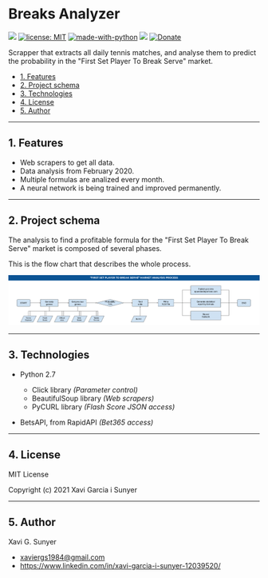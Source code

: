 Breaks Analyzer
=================

![](https://img.shields.io/github/last-commit/xavigs/breaks-analyzer.svg) [![license: MIT](https://img.shields.io/badge/License-MIT-blue.svg)](https://opensource.org/licenses/MIT) [![made-with-python](https://img.shields.io/badge/Made%20with-Python-1f425f.svg)](https://www.python.org/) ![](https://img.shields.io/github/repo-size/xavigs/breaks-analyzer.svg?colorB=orange) [![Donate](https://www.paypalobjects.com/en_US/i/btn/btn_donate_SM.gif)](https://paypal.me/xavigs84)

Scrapper that extracts all daily tennis matches, and analyse them to predict the probability in the "First Set Player To Break Serve" market. 

* [1. Features](#block1)
* [2. Project schema](#block2)
* [3. Technologies](#block3)
* [4. License](#block4)
* [5. Author](#block5)

---

<a name="block1"></a>
## 1. Features

- Web scrapers to get all data.
- Data analysis from February 2020.
- Multiple formulas are analized every month.
- A neural network is being trained and improved permanently.

---

<a name="block2"></a>
## 2. Project schema

The analysis to find a profitable formula for the "First Set Player To Break Serve" market is composed of several phases.

This is the flow chart that describes the whole process.

![Break analysis schema](assets/img/project-schema.png)

---

<a name="block3"></a>
## 3. Technologies

- Python 2.7
  - Click library *(Parameter control)*
  - BeautifulSoup library *(Web scrapers)*
  - PyCURL library *(Flash Score JSON access)*

- BetsAPI, from RapidAPI *(Bet365 access)*

---

<a name="block4"></a>
## 4. License

MIT License

Copyright (c) 2021 Xavi Garcia i Sunyer

---

<a name="block5"></a>
## 5. Author

Xavi G. Sunyer
 - <xaviergs1984@gmail.com>
 - https://www.linkedin.com/in/xavi-garcia-i-sunyer-12039520/
